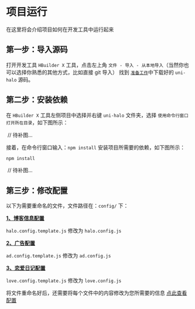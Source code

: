 # 项目运行

在这里将会介绍项目如何在开发工具中运行起来

## 第一步：导入源码

打开开发工具 `HBuilder X` 工具，点击左上角 `文件 - 导入 - 从本地导入`（当然你也可以选择你熟悉的其他方式，比如直接 git 导入） 找到 [`准备工作`](/payload/preparation.html#五、源码准备)中下载好的 `uni-halo` 源码。

## 第二步：安装依赖

在 `HBuilder X` 工具左侧项目中选择并右键 `uni-halo` 文件夹，选择 `使用命令行窗口打开所在目录`，如下图所示：

![]() // 待补图...

接着，在命令行窗口输入：`npm install` 安装项目所需要的依赖，如下图所示：

```bash
npm install
```

![]() // 待补图...

## 第三步：修改配置

以下为需要重命名的文件，文件路径在：`config/` 下：

[**1、博客信息配置**](/payload/config.html#二、博客信息配置)

`halo.config.template.js` 修改为 `halo.config.js`

[**2、广告配置**](/payload/config.html#三、广告配置)

`ad.config.template.js` 修改为 `ad.config.js`

[**3、恋爱日记配置**](/payload/config.html#四、恋爱日记配置)

`love.config.template.js` 修改为 `love.config.js`

将文件重命名好后，还需要将每个文件中的内容修改为您所需要的信息 [点此查看配置](/payload/config.html)
